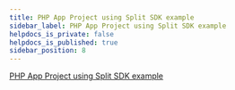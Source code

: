```yaml
---
title: PHP App Project using Split SDK example
sidebar_label: PHP App Project using Split SDK example
helpdocs_is_private: false
helpdocs_is_published: true
sidebar_position: 8
---
```


<p>
  <button hidden style={{borderRadius:'8px', border:'1px', fontFamily:'Courier New', fontWeight:'800', textAlign:'left'}}> help.split.io link: https://help.split.io/hc/en-us/articles/360015673291-PHP-App-Project-using-Split-SDK-example </button>
</p>

[PHP App Project using Split SDK example](https://github.com/Split-Community/Split-SDKs-Examples/tree/main/PHP-SDK)
